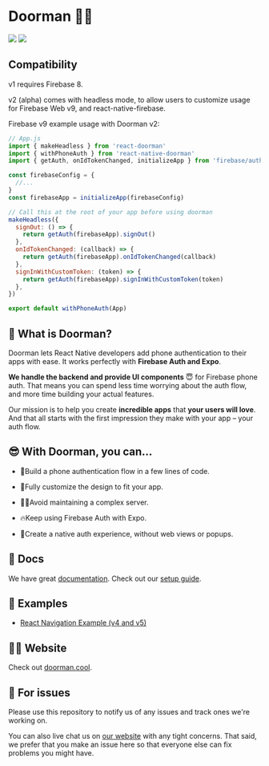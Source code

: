 # Doorman 🚪🔥

<img src="https://gblobscdn.gitbook.com/assets%2F-M2lDpPbJsb_nHH5pJG0%2F-M2ok9XEmtOjgeUUWgN1%2F-M2ole43XtPbBnxWTahm%2Fcarbon%20(39).png?alt=media&token=94d828b0-5f36-41b6-9f46-8f9ba057c3fe" />

<img src="https://gblobscdn.gitbook.com/assets%2F-M2lDpPbJsb_nHH5pJG0%2F-M2oEU_90gruqVYYM49_%2F-M2oEZ8mrfBxl3VrI17c%2Fjohannes-plenio-sPt5RIjKfpk-unsplash.jpg?alt=media&token=743c4f1d-9045-4d54-bb3a-852e45c6704f" />

## Compatibility

v1 requires Firebase 8.

v2 (alpha) comes with headless mode, to allow users to customize usage for Firebase Web v9, and react-native-firebase.

Firebase v9 example usage with Doorman v2:

```js
// App.js
import { makeHeadless } from 'react-doorman'
import { withPhoneAuth } from 'react-native-doorman'
import { getAuth, onIdTokenChanged, initializeApp } from 'firebase/auth'

const firebaseConfig = {
  //...
}
const firebaseApp = initializeApp(firebaseConfig)

// Call this at the root of your app before using doorman
makeHeadless({
  signOut: () => {
    return getAuth(firebaseApp).signOut()
  },
  onIdTokenChanged: (callback) => {
    return getAuth(firebaseApp).onIdTokenChanged(callback)
  },
  signInWithCustomToken: (token) => {
    return getAuth(firebaseApp).signInWithCustomToken(token)
  },
})

export default withPhoneAuth(App)
```

## 🧐 What is Doorman?

Doorman lets React Native developers add phone authentication to their apps with ease. It works perfectly with **Firebase Auth and Expo**.

**We handle the backend and provide UI components** 😇 for Firebase phone auth. That means you can spend less time worrying about the auth flow, and more time building your actual features.

Our mission is to help you create **incredible apps** that **your users will love**. And that all starts with the first impression they make with your app – your auth flow.

## 😎 With Doorman, you can...

- 👟Build a phone authentication flow in a few lines of code.

- 💅Fully customize the design to fit your app.

* 👩‍💻Avoid maintaining a complex server.

* 🔥Keep using Firebase Auth with Expo.

* 🕺Create a native auth experience, without web views or popups.

## 👾 Docs

We have great [documentation](https://docs.doorman.cool). Check out our [setup guide](https://docs.doorman.cool/introduction/getting-started).

## 🤖 Examples

- [React Navigation Example (v4 and v5)]()

## 👩‍💻 Website

Check out [doorman.cool](https://doorman.cool).

## 🚨 For issues

Please use this repository to notify us of any issues and track ones we're working on.

You can also live chat us on [our website](https://doorman.cool) with any tight concerns. That said, we prefer that you make an issue here so that everyone else can fix problems you might have.
